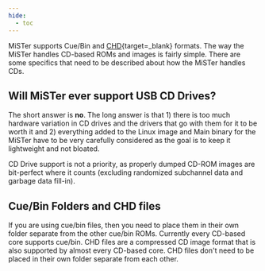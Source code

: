 ```yaml
---
hide:
  - toc
---
```


MiSTer supports Cue/Bin and [CHD](https://github.com/rtissera/libchdr){target=_blank} formats. The way the MiSTer handles CD-based ROMs and images is fairly simple. There are some specifics that need to be described about how the MiSTer handles CDs.

## Will MiSTer ever support USB CD Drives?

The short answer is **no**. The long answer is that 1) there is too much hardware variation in CD drives and the drivers that go with them for it to be worth it and 2) everything added to the Linux image and Main binary for the MiSTer have to be very carefully considered as the goal is to keep it lightweight and not bloated. 

CD Drive support is not a priority, as properly dumped CD-ROM images are bit-perfect where it counts (excluding randomized subchannel data and garbage data fill-in).

## Cue/Bin Folders and CHD files

If you are using cue/bin files, then you need to place them in their own folder separate from the other cue/bin ROMs. Currently every CD-based core supports cue/bin. CHD files are a compressed CD image format that is also supported by almost every CD-based core. CHD files don't need to be placed in their own folder separate from each other.
